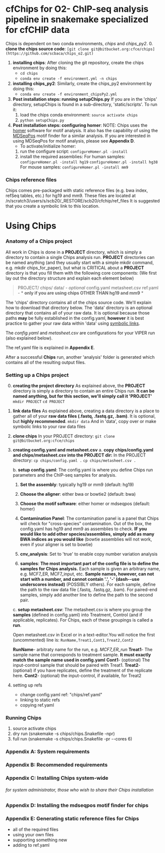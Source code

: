 # cfChips for O2- ChIP-seq analysis pipeline in snakemake specialized for cfCHIP data

Chips is dependent on two conda environments, *chips* and *chips_py2*.
0. **clone the chips source code**:
    `[git clone git@bitbucket.org:cfce/chips](https://github.com/scbaca/chips_o2.git)`

1. **installing chips**:
    After cloning the git repository, create the chips environment by doing this:
    - `cd chips`
    - `conda env create -f environment.yml -n chips`
2. **installing chips_py2**:
    Similarly, create the chips_py2 environment by doing this:
    - `conda env create -f environment_chipsPy2.yml`
3. **Post installation steps: running setupChips.py**
    If you are in the 'chips' directory, setupChips is found in a sub-directory, 'static/scripts'.  To run it:
    1. load the chips conda environment:
    `source activate chips`
    2. `python setupChips.py`
4. **Post installation steps: configuring homer**:
    NOTE: Chips uses the [homer](http://homer.ucsd.edu/homer/motif/index.html) software for motif analysis.  It also has the capability of using the [MDSeqPos](https://bitbucket.org/cistrome/cistrome-applications-harvard/src/c477732c5c88/mdseqpos/) motif finder for a similar analysis.  If you are interested in using MDSeqPos for motif analysis, please see **Appendix D**.
    - To activate/initialize homer:
    1. run the configure script:
    `configureHomer.pl -install`
    2. install the required assemblies:
    For human samples: `configureHomer.pl -install hg19`
    	      	       `configureHomer.pl -install hg38`
    For mouse samples: `configureHomer.pl -install mm9`

### Chips reference files
Chips comes pre-packaged with static reference files (e.g. bwa index, refSeq tables, etc.) for hg19 and mm9.  These files are located at 
/n/scratch3/users/s/scb20/_RESTORE/scb20/cfchip/ref_files
It is suggested that you create a symbolic link to this location.

# Using Chips
### Anatomy of a Chips project
All work in Chips is done in a **PROJECT** directory, which is simply a directory to contain a single Chips analysis run.  **PROJECT** directories can be named anything (and they usually start with a simple mkdir command, e.g. mkdir chips_for_paper),  but what is CRITICAL about a **PROJECT** directory is that you fill them with the following core components:
(We first lay out the directory structure and explain each element below)
> PROJECT/
> chips/
> data/  - *optional*
> config.yaml
> metasheet.csv
> ref.yaml - * **only if you are using chips OTHER THAN hg19 and mm9** *

The 'chips' directory contains all of the chips source code.  We'll explain how to download that directory below.  The 'data' directory is an optional directory that contains all of your raw data.  It is optional because those paths __may__ be fully established in the config.yaml, __however__ it is best practice to gather your raw data within 'data' using [symbolic links](https://www.cyberciti.biz/faq/creating-soft-link-or-symbolic-link/).

The *config.yaml* and *metasheet.csv* are configurations for your VIPER run (also explained below).

The ref.yaml file is explained in **Appendix E**.

After a successful **Chips** run, another 'analysis' folder is generated which contains all of the resulting output files.

### Setting up a Chips project
0. **creating the project directory**
    As explained above, the **PROJECT** directory is simply a directory to contain an entire Chips run.  **It can be named anything, but for this section, we'll simply call it 'PROJECT'**
    `mkdir PROJECT`
    `cd PROJECT`
1. **link data files**
    As explained above, creating a data directory is a place to gather all of your **raw data files (.fastq, .fastq.gz, .bam)**.  It is optional, but **highly recommended**.
    `mkdir data`
    And in 'data', copy over or make symbolic links to your raw data files
2. **clone chips**
    In your PROJECT directory:
    `git clone git@bitbucket.org:cfce/chips`
3. **creating config.yaml and metasheet.csv**
    a. **copy chips/config.yaml and chips/metasheet.csv into the PROJECT dir:**
    In the PROJECT directory:
    `cp chips/config.yaml .`
    `cp chips/metasheet.csv .`

    b. **setup config.yaml**:
        The config.yaml is where you define Chips run parameters and the ChIP-seq samples for analysis.
        
    1. **Set the assembly**: typically hg19 or mm9 (default: hg19)
            
    2. **Choose the aligner**: either bwa or bowtie2 (default: bwa)
    3. **Choose the motif software**: either homer or mdseqpos (default: homer)
    4. **Contamination Panel**:
        The contamination panel is a panel that Chips will check for "cross-species" contamination.  Out of the box, the config.yaml has hg19 and mm9 as assemblies to check.  **IF you would like to add other species/assemblies, simply add as many BWA indices as you would like** (bowtie assemblies will not work, even if your aligner is set to bowtie)
    5. **cnv_analysis**: Set to 'true' to enable copy number variation analysis
    6. **samples**:
        __The most important part of the config file is to define the samples for Chips analysis.__
        Each sample is given an arbitrary name, e.g. MCF7_ER, MCF7_input, etc.  **Sample names, however, can not start with a number, and cannot contain '.', '-' (dash--use underscores instead)** (POSSIBLY others).  For each sample, define the path to the raw data file (.fastq, .fastq.gz, .bam).  For paired-end samples, simply add another line to define the path to the second pair.
    
    c. **setup metasheet.csv**:
    The metasheet.csv is where you group the **samples** (defined in config.yaml) into Treatment, Control (and if applicable, replicates).  For Chips, each of these groupings is called a **run**.
    
    Open metasheet.csv in Excel or in a text-editor.You will notice the first (uncommented) line is:
    `RunName,Treat1,Cont1,Treat2,Cont2`
    
    **RunName**- arbitraty name for the run, e.g. *MCF7_ER_run*
    **Treat1**- The sample name that corresponds to treatment sample.  **It must exactly match the sample name used in config.yaml**
    **Cont1**- (optional) The input-control sample that should be paired with Treat1.
    **Treat2**- (optional) if you have replicates, define the treatment of the replicate here.
    **Cont2**- (optional) the input-control, if available, for Treat2
    
3. setting up refs
    - change config.yaml ref: "chips/ref.yaml"
    - linking to static refs
    - copying ref.yaml
### Running Chips
1. source activate chips
2. dry run (snakemake -s chips/chips.Snakefile -npr)
3. full run (snakemake -s chips/chips.Snakefile -pr --cores 6)

### Appendix A: System requirements
### Appendix B: Recommended requirements
### Appendix C: Installing Chips system-wide 
###### for system administrator, those who wish to share their Chips installation
### Appendix D: Installing the mdseqpos motif finder for chips
### Appendix E: Generating static reference files for Chips
- all of the required files
- using your own files
- supporting something new
- adding to ref.yaml
